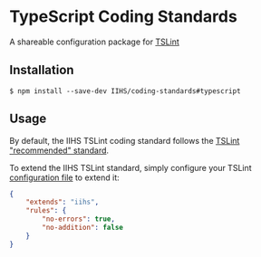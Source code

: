 # TypeScript Coding Standards

A shareable configuration package for [TSLint](https://github.com/palantir/tslint)

## Installation

```shell
$ npm install --save-dev IIHS/coding-standards#typescript
```

## Usage

By default, the IIHS TSLint coding standard follows the 
[TSLint "recommended" standard](https://github.com/palantir/tslint/tree/master/src/configs).

To extend the IIHS TSLint standard, simply configure your TSLint [configuration file](https://github.com/palantir/tslint#configuration) to
extend it:

```json
{
    "extends": "iihs",
    "rules": {
        "no-errors": true,
        "no-addition": false
    }
}
```
